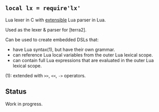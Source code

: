 
## `local lx = require'lx'`

Lua lexer in C with
[extensible](http://terralang.org/api.html#embedding-new-languages-inside-lua)
Lua parser in Lua.

Used as the lexer & parser for [terra2].

Can be used to create embedded DSLs that:

  * have Lua syntax(1), but have their own grammar.
  * can reference Lua local variables from the outer Lua lexical scope.
  * can contain full Lua expressions that are evaluated in the outer Lua lexical scope.

(1): extended with `>>`, `<<`, `->` operators.

## Status

<warn>Work in progress.</warn>
